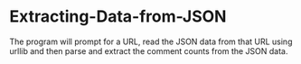 # Extracting-Data-from-JSON
The program will prompt for a URL, read the JSON data from that URL using urllib
and then parse and extract the comment counts from the JSON data.
